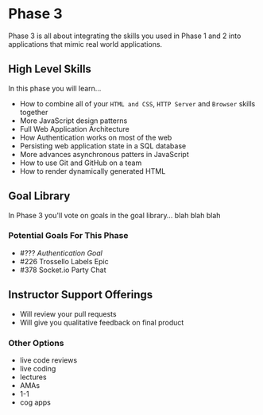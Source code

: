 # Phase 3

Phase 3 is all about integrating the skills you used in Phase 1 and 2 into
applications that mimic real world applications.

## High Level Skills

In this phase you will learn…

- How to combine all of your `HTML and CSS`, `HTTP Server` and `Browser` skills together
- More JavaScript design patterns
- Full Web Application Architecture
- How Authentication works on most of the web
- Persisting web application state in a SQL database
- More advances asynchronous patters in JavaScript
- How to use Git and GitHub on a team
- How to render dynamically generated HTML


## Goal Library

In Phase 3 you'll vote on goals in the goal library… blah blah blah


### Potential Goals For This Phase


- #??? _Authentication Goal_
- #226 Trossello Labels Epic
- #378 Socket.io Party Chat



## Instructor Support Offerings

- Will review your pull requests
- Will give you qualitative feedback on final product

### Other Options

- live code reviews
- live coding
- lectures
- AMAs
- 1-1
- cog apps
